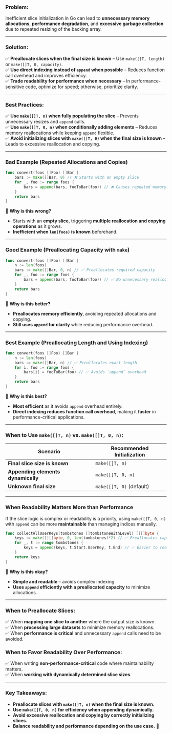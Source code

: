 ### **Problem:**

Inefficient slice initialization in Go can lead to **unnecessary memory allocations**, **performance degradation**, and **excessive garbage collection** due to repeated resizing of the backing array.

---

### **Solution:**

✅ **Preallocate slices when the final size is known** – Use `make([]T, length)` or `make([]T, 0, capacity)`.  
✅ **Use direct indexing instead of `append` when possible** – Reduces function call overhead and improves efficiency.  
✅ **Trade readability for performance when necessary** – In performance-sensitive code, optimize for speed; otherwise, prioritize clarity.

---

### **Best Practices:**

✅ **Use `make([]T, n)` when fully populating the slice** – Prevents unnecessary resizes and `append` calls.  
✅ **Use `make([]T, 0, n)` when conditionally adding elements** – Reduces memory reallocations while keeping `append` flexible.  
✅ **Avoid initializing slices with `make([]T, 0)` when the final size is known** – Leads to excessive reallocation and copying.

---

### **Bad Example (Repeated Allocations and Copies)**

```go
func convert(foos []Foo) []Bar {
	bars := make([]Bar, 0) // ❌ Starts with an empty slice
	for _, foo := range foos {
		bars = append(bars, fooToBar(foo)) // ❌ Causes repeated memory allocations
	}
	return bars
}
```

🔴 **Why is this wrong?**

- Starts with an **empty slice**, triggering **multiple reallocation and copying operations** as it grows.
- **Inefficient when `len(foos)` is known** beforehand.

---

### **Good Example (Preallocating Capacity with `make`)**

```go
func convert(foos []Foo) []Bar {
	n := len(foos)
	bars := make([]Bar, 0, n) // ✅ Preallocates required capacity
	for _, foo := range foos {
		bars = append(bars, fooToBar(foo)) // ✅ No unnecessary reallocations
	}
	return bars
}
```

🔵 **Why is this better?**

- **Preallocates memory efficiently**, avoiding repeated allocations and copying.
- **Still uses `append` for clarity** while reducing performance overhead.

---

### **Best Example (Preallocating Length and Using Indexing)**

```go
func convert(foos []Foo) []Bar {
	n := len(foos)
	bars := make([]Bar, n) // ✅ Preallocates exact length
	for i, foo := range foos {
		bars[i] = fooToBar(foo) // ✅ Avoids `append` overhead
	}
	return bars
}
```

🔵 **Why is this best?**

- **Most efficient** as it avoids `append` overhead entirely.
- **Direct indexing reduces function call overhead**, making it **faster** in performance-critical applications.

---

### **When to Use `make([]T, n)` vs. `make([]T, 0, n)`:**

|Scenario|Recommended Initialization|
|---|---|
|**Final slice size is known**|`make([]T, n)`|
|**Appending elements dynamically**|`make([]T, 0, n)`|
|**Unknown final size**|`make([]T, 0)` (default)|

---

### **When Readability Matters More than Performance**

If the slice logic is complex or readability is a priority, using `make([]T, 0, n)` with `append` can be more **maintainable** than managing indices manually.

```go
func collectAllUserKeys(tombstones []tombstoneWithLevel) [][]byte {
	keys := make([][]byte, 0, len(tombstones)*2) // ✅ Preallocates capacity
	for _, t := range tombstones {
		keys = append(keys, t.Start.UserKey, t.End) // ✅ Easier to read
	}
	return keys
}
```

🔵 **Why is this okay?**

- **Simple and readable** – avoids complex indexing.
- **Uses `append` efficiently with a preallocated capacity** to minimize allocations.

---

### **When to Preallocate Slices:**

✅ When **mapping one slice to another** where the output size is known.  
✅ When **processing large datasets** to minimize memory reallocations.  
✅ When **performance is critical** and unnecessary `append` calls need to be avoided.

### **When to Favor Readability Over Performance:**

✅ When writing **non-performance-critical** code where maintainability matters.  
✅ When **working with dynamically determined slice sizes**.

---

### **Key Takeaways:**

- **Preallocate slices with `make([]T, n)` when the final size is known.**
- **Use `make([]T, 0, n)` for efficiency when appending dynamically.**
- **Avoid excessive reallocation and copying by correctly initializing slices.**
- **Balance readability and performance depending on the use case.** 🚀